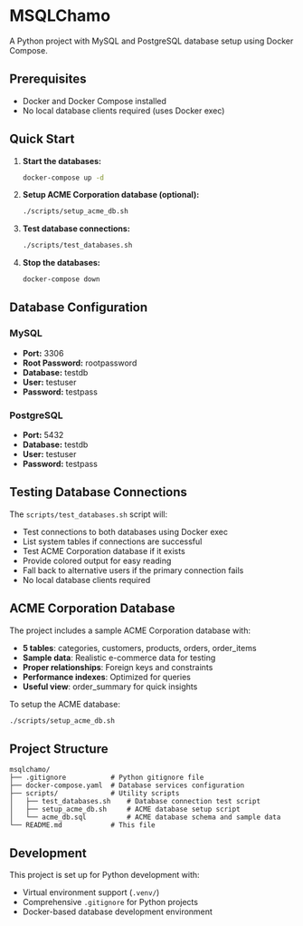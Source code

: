 # MSQLChamo

A Python project with MySQL and PostgreSQL database setup using Docker Compose.

## Prerequisites

- Docker and Docker Compose installed
- No local database clients required (uses Docker exec)

## Quick Start

1. **Start the databases:**
   ```bash
   docker-compose up -d
   ```

2. **Setup ACME Corporation database (optional):**
   ```bash
   ./scripts/setup_acme_db.sh
   ```

3. **Test database connections:**
   ```bash
   ./scripts/test_databases.sh
   ```

4. **Stop the databases:**
   ```bash
   docker-compose down
   ```

## Database Configuration

### MySQL
- **Port:** 3306
- **Root Password:** rootpassword
- **Database:** testdb
- **User:** testuser
- **Password:** testpass

### PostgreSQL
- **Port:** 5432
- **Database:** testdb
- **User:** testuser
- **Password:** testpass

## Testing Database Connections

The `scripts/test_databases.sh` script will:
- Test connections to both databases using Docker exec
- List system tables if connections are successful
- Test ACME Corporation database if it exists
- Provide colored output for easy reading
- Fall back to alternative users if the primary connection fails
- No local database clients required

## ACME Corporation Database

The project includes a sample ACME Corporation database with:
- **5 tables**: categories, customers, products, orders, order_items
- **Sample data**: Realistic e-commerce data for testing
- **Proper relationships**: Foreign keys and constraints
- **Performance indexes**: Optimized for queries
- **Useful view**: order_summary for quick insights

To setup the ACME database:
```bash
./scripts/setup_acme_db.sh
```

## Project Structure

```
msqlchamo/
├── .gitignore           # Python gitignore file
├── docker-compose.yaml  # Database services configuration
├── scripts/             # Utility scripts
│   ├── test_databases.sh    # Database connection test script
│   ├── setup_acme_db.sh     # ACME database setup script
│   └── acme_db.sql          # ACME database schema and sample data
└── README.md            # This file
```

## Development

This project is set up for Python development with:
- Virtual environment support (`.venv/`)
- Comprehensive `.gitignore` for Python projects
- Docker-based database development environment
